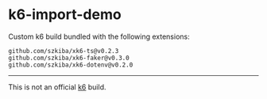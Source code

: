 # k6-import-demo

Custom k6 build bundled with the following extensions:

```xk6
github.com/szkiba/xk6-ts@v0.2.3
github.com/szkiba/xk6-faker@v0.3.0
github.com/szkiba/xk6-dotenv@v0.2.0
```

---

This is not an official [k6](https://k6.io) build.
